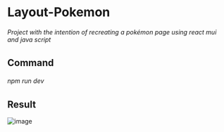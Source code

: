 # Layout-Pokemon
###### Project with the intention of recreating a pokémon page using react mui and java script

## Command 
###### npm run dev

## Result
![image](https://github.com/AmandaDev25/Layout-Pokemon/assets/138495890/85c0cd5b-73ec-4d38-b0fb-a78bacd043a2)

